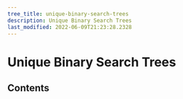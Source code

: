 ```yaml
---
tree_title: unique-binary-search-trees
description: Unique Binary Search Trees
last_modified: 2022-06-09T21:23:28.2328
---
```


# Unique Binary Search Trees

## Contents
